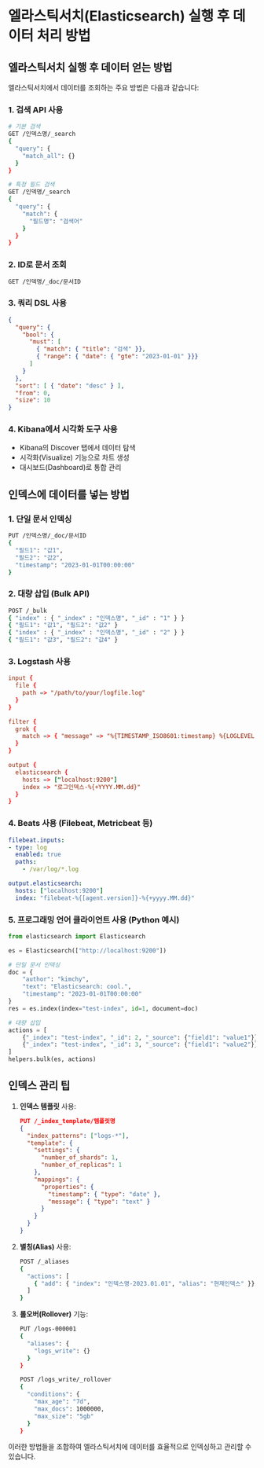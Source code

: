 # 엘라스틱서치(Elasticsearch) 실행 후 데이터 처리 방법

## 엘라스틱서치 실행 후 데이터 얻는 방법

엘라스틱서치에서 데이터를 조회하는 주요 방법은 다음과 같습니다:

### 1. 검색 API 사용
```bash
# 기본 검색
GET /인덱스명/_search
{
  "query": {
    "match_all": {}
  }
}

# 특정 필드 검색
GET /인덱명/_search
{
  "query": {
    "match": {
      "필드명": "검색어"
    }
  }
}
```

### 2. ID로 문서 조회
```bash
GET /인덱명/_doc/문서ID
```

### 3. 쿼리 DSL 사용
```json
{
  "query": {
    "bool": {
      "must": [
        { "match": { "title": "검색" }},
        { "range": { "date": { "gte": "2023-01-01" }}}
      ]
    }
  },
  "sort": [ { "date": "desc" } ],
  "from": 0,
  "size": 10
}
```

### 4. Kibana에서 시각화 도구 사용
- Kibana의 Discover 탭에서 데이터 탐색
- 시각화(Visualize) 기능으로 차트 생성
- 대시보드(Dashboard)로 통합 관리

## 인덱스에 데이터를 넣는 방법

### 1. 단일 문서 인덱싱
```bash
PUT /인덱스명/_doc/문서ID
{
  "필드1": "값1",
  "필드2": "값2",
  "timestamp": "2023-01-01T00:00:00"
}
```

### 2. 대량 삽입 (Bulk API)
```bash
POST /_bulk
{ "index" : { "_index" : "인덱스명", "_id" : "1" } }
{ "필드1": "값1", "필드2": "값2" }
{ "index" : { "_index" : "인덱스명", "_id" : "2" } }
{ "필드1": "값3", "필드2": "값4" }
```

### 3. Logstash 사용
```conf
input {
  file {
    path => "/path/to/your/logfile.log"
  }
}

filter {
  grok {
    match => { "message" => "%{TIMESTAMP_ISO8601:timestamp} %{LOGLEVEL:loglevel} %{GREEDYDATA:message}" }
  }
}

output {
  elasticsearch {
    hosts => ["localhost:9200"]
    index => "로그인덱스-%{+YYYY.MM.dd}"
  }
}
```

### 4. Beats 사용 (Filebeat, Metricbeat 등)
```yaml
filebeat.inputs:
- type: log
  enabled: true
  paths:
    - /var/log/*.log

output.elasticsearch:
  hosts: ["localhost:9200"]
  index: "filebeat-%{[agent.version]}-%{+yyyy.MM.dd}"
```

### 5. 프로그래밍 언어 클라이언트 사용 (Python 예시)
```python
from elasticsearch import Elasticsearch

es = Elasticsearch(["http://localhost:9200"])

# 단일 문서 인덱싱
doc = {
    "author": "kimchy",
    "text": "Elasticsearch: cool.",
    "timestamp": "2023-01-01T00:00:00"
}
res = es.index(index="test-index", id=1, document=doc)

# 대량 삽입
actions = [
    {"_index": "test-index", "_id": 2, "_source": {"field1": "value1"}},
    {"_index": "test-index", "_id": 3, "_source": {"field1": "value2"}}
]
helpers.bulk(es, actions)
```

## 인덱스 관리 팁

1. **인덱스 템플릿** 사용:
   ```json
   PUT /_index_template/템플릿명
   {
     "index_patterns": ["logs-*"],
     "template": {
       "settings": {
         "number_of_shards": 1,
         "number_of_replicas": 1
       },
       "mappings": {
         "properties": {
           "timestamp": { "type": "date" },
           "message": { "type": "text" }
         }
       }
     }
   }
   ```

2. **별칭(Alias)** 사용:
   ```bash
   POST /_aliases
   {
     "actions": [
       { "add": { "index": "인덱스명-2023.01.01", "alias": "현재인덱스" }}
     ]
   }
   ```

3. **롤오버(Rollover)** 기능:
   ```bash
   PUT /logs-000001
   {
     "aliases": {
       "logs_write": {}
     }
   }

   POST /logs_write/_rollover
   {
     "conditions": {
       "max_age": "7d",
       "max_docs": 1000000,
       "max_size": "5gb"
     }
   }
   ```

이러한 방법들을 조합하여 엘라스틱서치에 데이터를 효율적으로 인덱싱하고 관리할 수 있습니다.